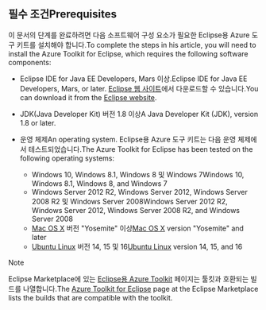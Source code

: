 ## <a name="prerequisites"></a><span data-ttu-id="b3da9-101">필수 조건</span><span class="sxs-lookup"><span data-stu-id="b3da9-101">Prerequisites</span></span>
<span data-ttu-id="b3da9-102">이 문서의 단계를 완료하려면 다음 소프트웨어 구성 요소가 필요한 Eclipse용 Azure 도구 키트를 설치해야 합니다.</span><span class="sxs-lookup"><span data-stu-id="b3da9-102">To complete the steps in his article, you will need to install the Azure Toolkit for Eclipse, which requires the following software components:</span></span>

* <span data-ttu-id="b3da9-103">Eclipse IDE for Java EE Developers, Mars 이상.</span><span class="sxs-lookup"><span data-stu-id="b3da9-103">Eclipse IDE for Java EE Developers, Mars, or later.</span></span> <span data-ttu-id="b3da9-104">[Eclipse 웹 사이트](http://www.eclipse.org/downloads/)에서 다운로드할 수 있습니다.</span><span class="sxs-lookup"><span data-stu-id="b3da9-104">You can download it from the [Eclipse website](http://www.eclipse.org/downloads/).</span></span>
* <span data-ttu-id="b3da9-105">JDK(Java Developer Kit) 버전 1.8 이상</span><span class="sxs-lookup"><span data-stu-id="b3da9-105">A Java Developer Kit (JDK), version 1.8 or later.</span></span>
* <span data-ttu-id="b3da9-106">운영 체제</span><span class="sxs-lookup"><span data-stu-id="b3da9-106">An operating system.</span></span> <span data-ttu-id="b3da9-107">Eclipse용 Azure 도구 키트는 다음 운영 체제에서 테스트되었습니다.</span><span class="sxs-lookup"><span data-stu-id="b3da9-107">The Azure Toolkit for Eclipse has been tested on the following operating systems:</span></span>
  
  * <span data-ttu-id="b3da9-108">Windows 10, Windows 8.1, Windows 8 및 Windows 7</span><span class="sxs-lookup"><span data-stu-id="b3da9-108">Windows 10, Windows 8.1, Windows 8, and Windows 7</span></span>
  * <span data-ttu-id="b3da9-109">Windows Server 2012 R2, Windows Server 2012, Windows Server 2008 R2 및 Windows Server 2008</span><span class="sxs-lookup"><span data-stu-id="b3da9-109">Windows Server 2012 R2, Windows Server 2012, Windows Server 2008 R2, and Windows Server 2008</span></span>
  * <span data-ttu-id="b3da9-110">[Mac OS X](http://www.apple.com/osx) 버전 "Yosemite" 이상</span><span class="sxs-lookup"><span data-stu-id="b3da9-110">[Mac OS X](http://www.apple.com/osx) version "Yosemite" and later</span></span>
  * <span data-ttu-id="b3da9-111">[Ubuntu Linux](http://www.ubuntu.com) 버전 14, 15 및 16</span><span class="sxs-lookup"><span data-stu-id="b3da9-111">[Ubuntu Linux](http://www.ubuntu.com) version 14, 15, and 16</span></span>

> [!NOTE]
> 
> <span data-ttu-id="b3da9-112">Eclipse Marketplace에 있는 [Eclipse용 Azure Toolkit](http://marketplace.eclipse.org/content/azure-toolkit-eclipse) 페이지는 툴킷과 호환되는 빌드를 나열합니다.</span><span class="sxs-lookup"><span data-stu-id="b3da9-112">The [Azure Toolkit for Eclipse](http://marketplace.eclipse.org/content/azure-toolkit-eclipse) page at the Eclipse Marketplace lists the builds that are compatible with the toolkit.</span></span>
> 

<!--
> [!IMPORTANT]
> 
> If you are using the Azure Toolkit for Eclipse on Windows, the toolkit requires installing the Azure SDK 2.9.6 or later in order to use the Azure emulator. You have two options for installing the Azure SDK:
> 
> * You can download and install the Azure SDK by using the [Web Platform Installer (WebPI)](http://go.microsoft.com/fwlink/?LinkID=252838).
> * If you do not have the Azure SDK installed when you create your first Azure deployment project, you will be prompted to automatically download install the requisite version of the Azure SDK.
> 
> Note that the Azure SDK is required on Windows only.
> 
-->
